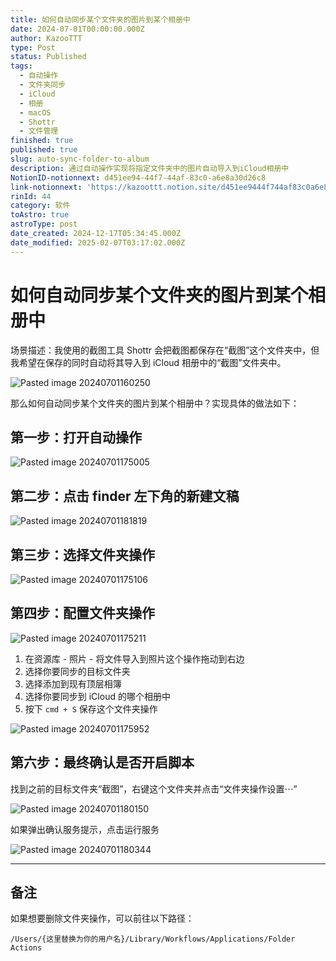 ```yaml
---
title: 如何自动同步某个文件夹的图片到某个相册中
date: 2024-07-01T00:00:00.000Z
author: KazooTTT
type: Post
status: Published
tags:
  - 自动操作
  - 文件夹同步
  - iCloud
  - 相册
  - macOS
  - Shottr
  - 文件管理
finished: true
published: true
slug: auto-sync-folder-to-album
description: 通过自动操作实现将指定文件夹中的图片自动导入到iCloud相册中
NotionID-notionnext: d451ee94-44f7-44af-83c0-a6e8a30d26c8
link-notionnext: 'https://kazoottt.notion.site/d451ee9444f744af83c0a6e8a30d26c8'
rinId: 44
category: 软件
toAstro: true
astroType: post
date_created: 2024-12-17T05:34:45.000Z
date_modified: 2025-02-07T03:17:02.000Z
---
```


# 如何自动同步某个文件夹的图片到某个相册中

场景描述：我使用的截图工具 Shottr 会把截图都保存在“截图”这个文件夹中，但我希望在保存的同时自动将其导入到 iCloud 相册中的“截图”文件夹中。

![Pasted image 20240701160250](https://pictures.kazoottt.top/2024/07/20240701-Pasted%20image%2020240701160250.png.png)

那么如何自动同步某个文件夹的图片到某个相册中？实现具体的做法如下：

## 第一步：打开自动操作

![Pasted image 20240701175005](https://pictures.kazoottt.top/2024/07/20240701-Pasted%20image%2020240701175005.png.png)

## 第二步：点击 finder 左下角的新建文稿

![Pasted image 20240701181819](https://pictures.kazoottt.top/2024/07/20240701-Pasted%20image%2020240701181819.png)

## 第三步：选择文件夹操作

![Pasted image 20240701175106](https://pictures.kazoottt.top/2024/07/20240701-Pasted%20image%2020240701175106.png.png)

## 第四步：配置文件夹操作

![Pasted image 20240701175211](https://pictures.kazoottt.top/2024/07/20240701-Pasted%20image%2020240701175211.png.png)

1. 在资源库 - 照片 - 将文件导入到照片这个操作拖动到右边
2. 选择你要同步的目标文件夹
3. 选择添加到现有顶层相簿
4. 选择你要同步到 iCloud 的哪个相册中
5. 按下 `cmd + S` 保存这个文件夹操作

![Pasted image 20240701175952](https://pictures.kazoottt.top/2024/07/20240701-Pasted%20image%2020240701175952.png.png)

## 第六步：最终确认是否开启脚本

找到之前的目标文件夹“截图”，右键这个文件夹并点击“文件夹操作设置⋯”

![Pasted image 20240701180150](https://pictures.kazoottt.top/2024/07/20240701-Pasted%20image%2020240701180150.png.png)

如果弹出确认服务提示，点击运行服务

![Pasted image 20240701180344](https://pictures.kazoottt.top/2024/07/20240701-Pasted%20image%2020240701180344.png.png)

---

## 备注

如果想要删除文件夹操作，可以前往以下路径：

```shell
/Users/{这里替换为你的用户名}/Library/Workflows/Applications/Folder Actions
```
